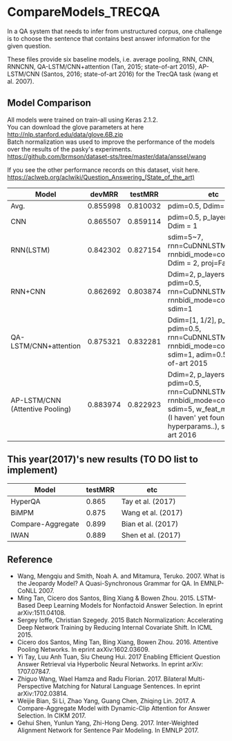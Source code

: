 # CompareModels_TRECQA
In a QA system that needs to infer from unstructured corpus, one challenge is to choose the sentence that contains best answer information for the given question.

These files provide six baseline models, i.e. average pooling, RNN, CNN, RNNCNN, QA-LSTM/CNN+attention (Tan, 2015; state-of-art 2015), AP-LSTM/CNN (Santos, 2016; state-of-art 2016) for the TrecQA task (wang et al. 2007).

Model Comparison
----------------
All models were trained on train-all using Keras 2.1.2.  
You can download the glove parameters at here http://nlp.stanford.edu/data/glove.6B.zip  
Batch normalization was used to improve the performance of the models over the results of the pasky's experiments.  
https://github.com/brmson/dataset-sts/tree/master/data/anssel/wang

If you see the other performance records on this dataset, visit here.
https://aclweb.org/aclwiki/Question_Answering_(State_of_the_art)

| Model                    | devMRR   | testMRR  | etc
|--------------------------|----------|----------|---------
| Avg.                     | 0.855998 | 0.810032 | pdim=0.5, Ddim=1
| CNN                      | 0.865507 | 0.859114 | pdim=0.5, p_layers=1, Ddim = 1
| RNN(LSTM)                | 0.842302 | 0.827154 | sdim=5~7, rnn=CuDNNLSTM, rnnbidi_mode=concatenate, Ddim = 2, proj=False
| RNN+CNN                  | 0.862692 | 0.803874 | Ddim=2, p_layers=2, pdim=0.5, rnn=CuDNNLSTM, rnnbidi_mode=concatenate sdim=1
| QA-LSTM/CNN+attention    | 0.875321 | 0.832281 | Ddim=[1, 1/2], p_layers=2, pdim=0.5, rnn=CuDNNLSTM, rnnbidi_mode=concatenate sdim=1, adim=0.5, state-of-art 2015
| AP-LSTM/CNN (Attentive Pooling)             | 0.883974 | 0.822923 | Ddim=2, p_layers=2, pdim=0.5, rnn=CuDNNLSTM, rnnbidi_mode=concatenate sdim=5, w_feat_model=rnn (I haven' yet found optimal hyperparams..), state-of-art 2016

	
This year(2017)'s new results (TO DO list to implement)
----------------
| Model                    | testMRR  | etc
|--------------------------|----------|---------
| HyperQA                  |  0.865   | Tay et al. (2017)
| BiMPM                    |  0.875   | Wang et al. (2017)
| Compare-Aggregate	   |  0.899   | Bian et al. (2017)
| IWAN	                   |  0.889   | Shen et al. (2017)


Reference
-----------------
- Wang, Mengqiu and Smith, Noah A. and Mitamura, Teruko. 2007. What is the Jeopardy Model? A Quasi-Synchronous Grammar for QA. In EMNLP-CoNLL 2007.
- Ming Tan, Cicero dos Santos, Bing Xiang & Bowen Zhou. 2015. LSTM-Based Deep Learning Models for Nonfactoid Answer Selection. In eprint arXiv:1511.04108.
- Sergey Ioffe, Christian Szegedy. 2015 Batch Normalization: Accelerating Deep Network Training by Reducing Internal Covariate Shift. In ICML 2015. 
- Cicero dos Santos, Ming Tan, Bing Xiang, Bowen Zhou. 2016. Attentive Pooling Networks. In eprint axXiv:1602.03609.
- Yi Tay, Luu Anh Tuan, Siu Cheung Hui. 2017 Enabling Efficient Question Answer Retrieval via Hyperbolic Neural Networks. In eprint arXiv: 1707.07847.
- Zhiguo Wang, Wael Hamza and Radu Florian. 2017. Bilateral Multi-Perspective Matching for Natural Language Sentences. In eprint arXiv:1702.03814.
- Weijie Bian, Si Li, Zhao Yang, Guang Chen, Zhiqing Lin. 2017. A Compare-Aggregate Model with Dynamic-Clip Attention for Answer Selection. In CIKM 2017.
- Gehui Shen, Yunlun Yang, Zhi-Hong Deng. 2017. Inter-Weighted Alignment Network for Sentence Pair Modeling. In EMNLP 2017.
